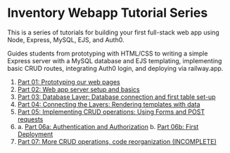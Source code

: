 # Inventory Webapp Tutorial Series
This is a series of tutorials for building your first full-stack web app using Node, Express, MySQL, EJS, and Auth0.

Guides students from prototyping with HTML/CSS to writing a simple Express server with a MySQL database and EJS templating, implementing basic CRUD routes, integrating Auth0 login, and deploying via railway.app.

1. [Part 01: Prototyping our web pages](https://github.com/atcs-wang/inventory-webapp-01-static-prototypes)
2. [Part 02: Web app server setup and basics](https://github.com/atcs-wang/inventory-webapp-02-app-server-basics)
3. [Part 03: Database Layer: Database connection and first table set-up ](https://github.com/atcs-wang/inventory-webapp-03-db-connection-setup/)
4. [Part 04: Connecting the Layers: Rendering templates with data](https://github.com/atcs-wang/inventory-webapp-04-connecting-layers-templates-read)
5. [Part 05: Implementing CRUD operations: Using Forms and POST requests](https://github.com/atcs-wang/inventory-webapp-05-handling-forms-post-crud)
6.
    a. [Part 06a: Authentication and Authorization](https://github.com/atcs-wang/inventory-webapp-06-auth)
    b. [Part 06b: First Deployment](https://github.com/atcs-wang/inventory-webapp-06-first-deployment)
7. [Part 07: More CRUD operations, code reorganization (INCOMPLETE)](https://github.com/atcs-wang/inventory-webapp-07-reorganization-expansion)
